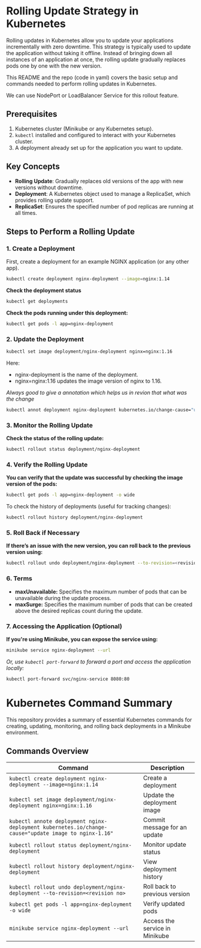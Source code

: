 # Rolling Update Strategy in Kubernetes

Rolling updates in Kubernetes allow you to update your applications incrementally with zero downtime. This strategy is typically used to update the application without taking it offline. Instead of bringing down all instances of an application at once, the rolling update gradually replaces pods one by one with the new version.

This README and the repo (code in yaml) covers the basic setup and commands needed to perform rolling updates in Kubernetes.

We can use NodePort or LoadBalancer Service for this rollout feature.

## Prerequisites

1. Kubernetes cluster (Minikube or any Kubernetes setup).
2. `kubectl` installed and configured to interact with your Kubernetes cluster.
3. A deployment already set up for the application you want to update.

## Key Concepts

- **Rolling Update**: Gradually replaces old versions of the app with new versions without downtime.
- **Deployment**: A Kubernetes object used to manage a ReplicaSet, which provides rolling update support.
- **ReplicaSet**: Ensures the specified number of pod replicas are running at all times.

## Steps to Perform a Rolling Update

### 1. Create a Deployment

First, create a deployment for an example NGINX application (or any other app).

```bash
kubectl create deployment nginx-deployment --image=nginx:1.14
```

**Check the deployment status**

```bash
kubectl get deployments
```

**Check the pods running under this deployment:**

```bash
kubectl get pods -l app=nginx-deployment
```

### 2. Update the Deployment

```bash
kubectl set image deployment/nginx-deployment nginx=nginx:1.16
```

Here:

- nginx-deployment is the name of the deployment.
- nginx=nginx:1.16 updates the image version of nginx to 1.16.

*Always good to give a annotation which helps us in revion that what was the change*

  ```bash
  kubectl annot deployment nginx-deployment kubernetes.io/change-cause="update image to nginx-1.16"
  ```

### 3. Monitor the Rolling Update

**Check the status of the rolling update:**

```bash
kubectl rollout status deployment/nginx-deployment
```

### 4. Verify the Rolling Update

**You can verify that the update was successful by checking the image version of the pods:**

```bash
kubectl get pods -l app=nginx-deployment -o wide
```

To check the history of deployments (useful for tracking changes):

```bash
kubectl rollout history deployment/nginx-deployment
```

### 5. Roll Back if Necessary

**If there’s an issue with the new version, you can roll back to the previous version using:**

```bash
kubectl rollout undo deployment/nginx-deployment --to-revision=<revision no>
```

### 6. Terms

- **maxUnavailable:** Specifies the maximum number of pods that can be unavailable during the update process.
- **maxSurge:** Specifies the maximum number of pods that can be created above the desired replicas count during the update.

### 7. Accessing the Application (Optional)

**If you're using Minikube, you can expose the service using:**

```bash
minikube service nginx-deployment --url
```

*Or, use `kubectl port-forward` to forward a port and access the application locally:*

```bash
kubectl port-forward svc/nginx-service 8080:80
```

# Kubernetes Command Summary

This repository provides a summary of essential Kubernetes commands for creating, updating, monitoring, and rolling back deployments in a Minikube environment.

## Commands Overview

| Command | Description |
| ------- | ----------- |
| `kubectl create deployment nginx-deployment --image=nginx:1.14` | Create a deployment |
| `kubectl set image deployment/nginx-deployment nginx=nginx:1.16` | Update the deployment image |
| `kubectl annote deployment nginx-deployment kubernetes.io/change-cause="update image to nginx-1.16"` | Commit message for an update |
| `kubectl rollout status deployment/nginx-deployment` | Monitor update status |
| `kubectl rollout history deployment/nginx-deployment` | View deployment history |
| `kubectl rollout undo deployment/nginx-deployment --to-revision=<revision no>` | Roll back to previous version |
| `kubectl get pods -l app=nginx-deployment -o wide` | Verify updated pods |
| `minikube service nginx-deployment --url` | Access the service in Minikube |

